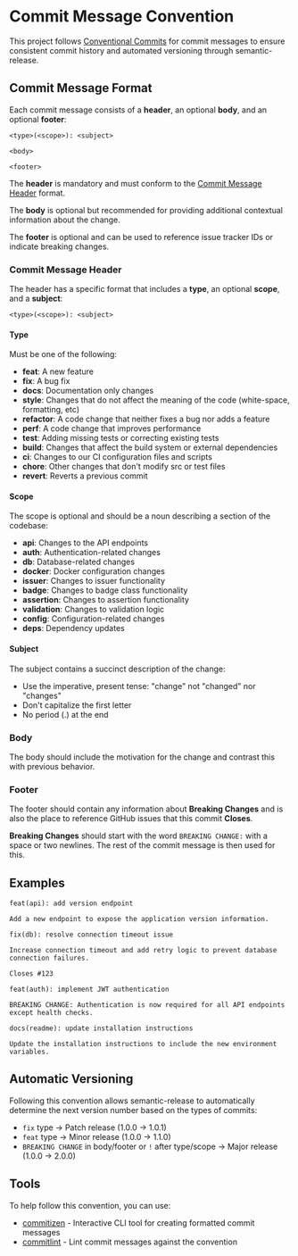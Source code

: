 # Commit Message Convention

This project follows [Conventional Commits](https://www.conventionalcommits.org/) for commit messages to ensure consistent commit history and automated versioning through semantic-release.

## Commit Message Format

Each commit message consists of a **header**, an optional **body**, and an optional **footer**:

```text
<type>(<scope>): <subject>

<body>

<footer>
```

The **header** is mandatory and must conform to the [Commit Message Header](#commit-message-header) format.

The **body** is optional but recommended for providing additional contextual information about the change.

The **footer** is optional and can be used to reference issue tracker IDs or indicate breaking changes.

### Commit Message Header

The header has a specific format that includes a **type**, an optional **scope**, and a **subject**:

```text
<type>(<scope>): <subject>
```

#### Type

Must be one of the following:

* **feat**: A new feature
* **fix**: A bug fix
* **docs**: Documentation only changes
* **style**: Changes that do not affect the meaning of the code (white-space, formatting, etc)
* **refactor**: A code change that neither fixes a bug nor adds a feature
* **perf**: A code change that improves performance
* **test**: Adding missing tests or correcting existing tests
* **build**: Changes that affect the build system or external dependencies
* **ci**: Changes to our CI configuration files and scripts
* **chore**: Other changes that don't modify src or test files
* **revert**: Reverts a previous commit

#### Scope

The scope is optional and should be a noun describing a section of the codebase:

* **api**: Changes to the API endpoints
* **auth**: Authentication-related changes
* **db**: Database-related changes
* **docker**: Docker configuration changes
* **issuer**: Changes to issuer functionality
* **badge**: Changes to badge class functionality
* **assertion**: Changes to assertion functionality
* **validation**: Changes to validation logic
* **config**: Configuration-related changes
* **deps**: Dependency updates

#### Subject

The subject contains a succinct description of the change:

* Use the imperative, present tense: "change" not "changed" nor "changes"
* Don't capitalize the first letter
* No period (.) at the end

### Body

The body should include the motivation for the change and contrast this with previous behavior.

### Footer

The footer should contain any information about **Breaking Changes** and is also the place to reference GitHub issues that this commit **Closes**.

**Breaking Changes** should start with the word `BREAKING CHANGE:` with a space or two newlines. The rest of the commit message is then used for this.

## Examples

```text
feat(api): add version endpoint

Add a new endpoint to expose the application version information.
```

```text
fix(db): resolve connection timeout issue

Increase connection timeout and add retry logic to prevent database connection failures.

Closes #123
```

```text
feat(auth): implement JWT authentication

BREAKING CHANGE: Authentication is now required for all API endpoints except health checks.
```

```text
docs(readme): update installation instructions

Update the installation instructions to include the new environment variables.
```

## Automatic Versioning

Following this convention allows semantic-release to automatically determine the next version number based on the types of commits:

* `fix` type → Patch release (1.0.0 → 1.0.1)
* `feat` type → Minor release (1.0.0 → 1.1.0)
* `BREAKING CHANGE` in body/footer or `!` after type/scope → Major release (1.0.0 → 2.0.0)

## Tools

To help follow this convention, you can use:

* [commitizen](https://github.com/commitizen/cz-cli) - Interactive CLI tool for creating formatted commit messages
* [commitlint](https://github.com/conventional-changelog/commitlint) - Lint commit messages against the convention
